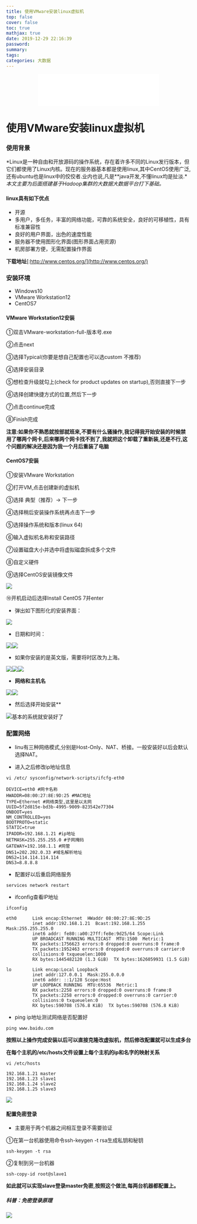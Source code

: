 ```yaml
---
title: 使用VMware安装linux虚拟机
top: false
cover: false
toc: true
mathjax: true
date: 2019-12-29 22:16:39
password:
summary:
tags:
categories: 大数据
---
```


<div align = "middle"><iframe frameborder="no" border="0" marginwidth="0" marginheight="0" width=330 height=86 src="//music.163.com/outchain/player?type=2&id=552192975&auto=0&height=66"></iframe></div>

# 使用VMware安装linux虚拟机

### 使用背景

*Linux是一种自由和开放源码的操作系统，存在着许多不同的Linux发行版本，但它们都使用了Linux内核。现在的服务器基本都是使用linux,其中CentOS使用广泛,还有ubuntu也是linux中的佼佼者.业内也说,凡是**java开发,不懂linux均是扯淡.**本文主要为后面搭建基于Hadoop集群的大数据大数据平台打下基础。*

#### linux具有如下优点

- 开源
- 多用户，多任务，丰富的网络功能，可靠的系统安全，良好的可移植性，具有标准兼容性
- 良好的用户界面，出色的速度性能
- 服务器不使用图形化界面(图形界面占用资源)
- 机房部署方便，无需配置操作界面

**下载地址**[:http://www.centos.org/](http://www.centos.org/)

### 安装环境

- Windows10
- VMware Workstation12
- CentOS7

#### VMware Workstation12安装

①双击VMware-workstation-full-版本号.exe

②点击next

③选择Typical(你要是想自己配置也可以选custom 不推荐)

④选择安装目录

⑤想检查升级就勾上(check for product updates on startup),否则直接下一步

⑥选择创建快捷方式的位置,然后下一步

⑦点击continue完成

⑧Finish完成

**注意:如果你不熟悉就按部就班来,不要有什么骚操作,我记得我开始安装的时候禁用了哪两个网卡,后来哪两个网卡找不到了,我就把这个卸载了重新装,还是不行,这个问题的解决还是因为我一个月后重装了电脑**

#### CentOS7安装

①安装VMware Workstation

②打开VM,点击创建新的虚拟机

③选择 典型（推荐）→ 下一步 

④选择稍后安装操作系统再点击下一步

⑤选择操作系统和版本(linux 64)

⑥输入虚拟机名称和安装路径

⑦设置磁盘大小并选中将虚拟磁盘拆成多个文件

⑧自定义硬件

⑨选择CentOS安装镜像文件

![](使用VMware安装linux虚拟机/1577631145598.png)

⑩开机启动后选择Install CentOS 7并enter

- 弹出如下图形化的安装界面：

![](使用VMware安装linux虚拟机/format.png)

- 日期和时间：

![](使用VMware安装linux虚拟机/format1.png)![](使用VMware安装linux虚拟机/format2.png)

- 如果你安装的是英文版，需要将时区改为上海。

![](使用VMware安装linux虚拟机/format3.png)![](使用VMware安装linux虚拟机/format4.png)![](使用VMware安装linux虚拟机/20171126014938900.png)



- **网络和主机名**

![](使用VMware安装linux虚拟机/20171126015037602.png)![](使用VMware安装linux虚拟机/20171126015051216.png)

- 然后选择开始安装**

![](使用VMware安装linux虚拟机/format7.png)基本的系统就安装好了

### 配置网络

- linu有三种网络模式,分别是Host-Only、NAT、桥接。一般安装好以后会默认选择NAT。


- 进入之后修改ip地址信息

```shell
vi /etc/ sysconfig/network-scripts/ifcfg-eth0

DEVICE=eth0 #网卡名称
HWADDR=08:00:27:8E:9D:25 #MAC地址
TYPE=Ethernet #网络类型,这里是以太网
UUID=5f2d815e-bd3b-4995-9009-823542e77304
ONBOOT=yes 
NM_CONTROLLED=yes
BOOTPROTO=static
STATIC=true
IPADDR=192.168.1.21 #ip地址
NETMASK=255.255.255.0 #子网掩码
GATEWAY=192.168.1.1 #网管
DNS1=202.202.0.33 #域名解析地址
DNS2=114.114.114.114
DNS3=8.8.8.8
```

- 配置好以后重启网络服务

```shell
services network restart
```

- ifconfig查看IP地址

```shell
ifconfig

eth0      Link encap:Ethernet  HWaddr 08:00:27:8E:9D:25  
          inet addr:192.168.1.21  Bcast:192.168.1.255  Mask:255.255.255.0
          inet6 addr: fe80::a00:27ff:fe8e:9d25/64 Scope:Link
          UP BROADCAST RUNNING MULTICAST  MTU:1500  Metric:1
          RX packets:1756623 errors:0 dropped:0 overruns:0 frame:0
          TX packets:1952463 errors:0 dropped:0 overruns:0 carrier:0
          collisions:0 txqueuelen:1000 
          RX bytes:1445482120 (1.3 GiB)  TX bytes:1626059931 (1.5 GiB)

lo        Link encap:Local Loopback  
          inet addr:127.0.0.1  Mask:255.0.0.0
          inet6 addr: ::1/128 Scope:Host
          UP LOOPBACK RUNNING  MTU:65536  Metric:1
          RX packets:2258 errors:0 dropped:0 overruns:0 frame:0
          TX packets:2258 errors:0 dropped:0 overruns:0 carrier:0
          collisions:0 txqueuelen:0 
          RX bytes:590708 (576.8 KiB)  TX bytes:590708 (576.8 KiB)
```



- ping ip地址测试网络是否配置好

```shell
ping www.baidu.com
```

**按照以上操作完成安装以后可以直接克隆改虚拟机，然后修改配置就可以生成多台**

**在每个主机的/etc/hosts文件设置上每个主机的ip和名字的映射关系**

```shell
vi /etc/hosts

192.168.1.21 master
192.168.1.23 slave1
192.168.1.24 slave2
192.168.1.25 slave3
```



![](使用VMware安装linux虚拟机/1577691474359.png)

#### 配置免密登录

- 主要用于两个机器之间相互登录不需要验证

①在第一台机器使用命令ssh-keygen -t rsa生成私钥和秘钥

```shell
ssh-keygen -t rsa
```

②复制到另一台机器

```shell
ssh-copy-id root@slave1
```

**如此就可以实现slave登录master免密,按照这个做法,每两台机器都配置上。**

##### 科普：免密登录原理

![](使用VMware安装linux虚拟机/1577692561419.png)